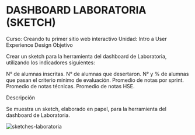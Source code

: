 # DASHBOARD LABORATORIA (SKETCH)

Curso: Creando tu primer sitio web interactivo
Unidad: Intro a User Experience Design
Objetivo

Crear un sketch para la herramienta del dashboard de Laboratoria, utilizando los indicadores siguientes:

N° de alumnas inscritas.
N° de alumnas que desertaron.
N° y % de alumnas que pasan el criterio mínimo de evaluación.
Promedio de notas por sprint.
Promedio de notas técnicas.
Promedio de notas HSE.

Descripción

Se muestra un sketch, elaborado en papel, para la herramienta del dashboard de Laboratoria.

![sketches-laboratoria](assets/images/sketches-laboratoria.jpg)